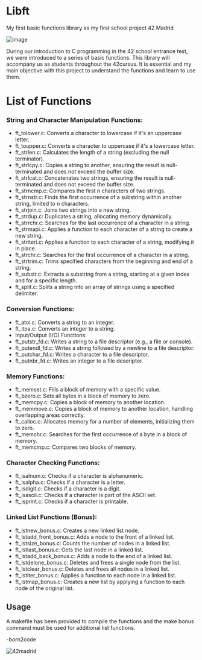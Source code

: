 # Libft

My first basic functions library as my first school project 42 Madrid

![image](https://github.com/user-attachments/assets/80c08c58-f169-4821-8ea3-04ff319eeba1)

During our introduction to C programming in the 42 school entrance test, we were introduced to a series of basic functions. 
This library will accompany us as students throughout the 42cursus.
It is essential and my main objective with this project to understand the functions and learn to use them.

# List of Functions
### String and Character Manipulation Functions:
- ft_tolower.c: Converts a character to lowercase if it's an uppercase letter.
- ft_toupper.c: Converts a character to uppercase if it's a lowercase letter.
- ft_strlen.c: Calculates the length of a string (excluding the null terminator).
- ft_strlcpy.c: Copies a string to another, ensuring the result is null-terminated and does not exceed the buffer size.
- ft_strlcat.c: Concatenates two strings, ensuring the result is null-terminated and does not exceed the buffer size.
- ft_strncmp.c: Compares the first n characters of two strings.
- ft_strnstr.c: Finds the first occurrence of a substring within another string, limited to n characters.
- ft_strjoin.c: Joins two strings into a new string.
- ft_strdup.c: Duplicates a string, allocating memory dynamically.
- ft_strrchr.c: Searches for the last occurrence of a character in a string.
- ft_strmapi.c: Applies a function to each character of a string to create a new string.
- ft_striteri.c: Applies a function to each character of a string, modifying it in place.
- ft_strchr.c: Searches for the first occurrence of a character in a string.
- ft_strtrim.c: Trims specified characters from the beginning and end of a string.
- ft_substr.c: Extracts a substring from a string, starting at a given index and for a specific length.
- ft_split.c: Splits a string into an array of strings using a specified delimiter.

### Conversion Functions:
- ft_atoi.c: Converts a string to an integer.
- ft_itoa.c: Converts an integer to a string.
- Input/Output (I/O) Functions:
- ft_putstr_fd.c: Writes a string to a file descriptor (e.g., a file or console).
- ft_putendl_fd.c: Writes a string followed by a newline to a file descriptor.
- ft_putchar_fd.c: Writes a character to a file descriptor.
- ft_putnbr_fd.c: Writes an integer to a file descriptor.

### Memory Functions:
- ft_memset.c: Fills a block of memory with a specific value.
- ft_bzero.c: Sets all bytes in a block of memory to zero.
- ft_memcpy.c: Copies a block of memory to another location.
- ft_memmove.c: Copies a block of memory to another location, handling overlapping areas correctly.
- ft_calloc.c: Allocates memory for a number of elements, initializing them to zero.
- ft_memchr.c: Searches for the first occurrence of a byte in a block of memory.
- ft_memcmp.c: Compares two blocks of memory.

### Character Checking Functions:
- ft_isalnum.c: Checks if a character is alphanumeric.
- ft_isalpha.c: Checks if a character is a letter.
- ft_isdigit.c: Checks if a character is a digit.
- ft_isascii.c: Checks if a character is part of the ASCII set.
- ft_isprint.c: Checks if a character is printable.

### Linked List Functions (Bonus):
- ft_lstnew_bonus.c: Creates a new linked list node.
- ft_lstadd_front_bonus.c: Adds a node to the front of a linked list.
- ft_lstsize_bonus.c: Counts the number of nodes in a linked list.
- ft_lstlast_bonus.c: Gets the last node in a linked list.
- ft_lstadd_back_bonus.c: Adds a node to the end of a linked list.
- ft_lstdelone_bonus.c: Deletes and frees a single node from the list.
- ft_lstclear_bonus.c: Deletes and frees all nodes in a linked list.
- ft_lstiter_bonus.c: Applies a function to each node in a linked list.
- ft_lstmap_bonus.c: Creates a new list by applying a function to each node of the original list.

## Usage
A makefile has been provided to compile the functions and the make bonus command must be used for additional list functions.

-born2code

![42madrid](https://github.com/ismaelucky342/Born2code/assets/153450550/3a377f34-9156-4eff-b04b-71c4b128523e)

